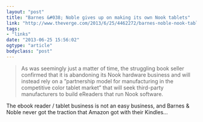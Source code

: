 ```yaml
---
layout: "post"
title: "Barnes &#038; Noble gives up on making its own Nook tablets"
link: "http://www.theverge.com/2013/6/25/4462272/barnes-noble-nook-tablet-third-party-partnership-model"
tags: 
- "links"
date: "2013-06-25 15:56:02"
ogtype: "article"
bodyclass: "post"
---
```


> As was seemingly just a matter of time, the struggling book seller confirmed that it is abandoning its Nook hardware business and will instead rely on a ”partnership model for manufacturing in the competitive color tablet market” that will seek third-party manufacturers to build eReaders that run Nook software.

The ebook reader / tablet business is not an easy business, and Barnes & Noble never got the traction that Amazon got with their Kindles…